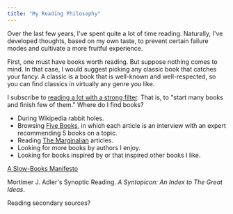 ```yaml
---
title: "My Reading Philosophy"
---
```


Over the last few years, I've spent quite a lot of time reading. Naturally, I've developed thoughts, based on my own taste, to prevent certain failure modes and cultivate a more fruitful experience. 

First, one must have books worth reading. But suppose nothing comes to mind. In that case, I would suggest picking any classic book that catches your fancy. A classic is a book that is well-known and well-respected, so you can find classics in virtually any genre you like. 



I subscribe to [reading a lot with a strong filter](https://www.collaborativefund.com/blog/how-to-read-lots-of-inputs-and-a-strong-filter/). That is, to "start many books and finish few of them." Where do I find books?

* During Wikipedia rabbit holes.
* Browsing [Five Books](https://fivebooks.com/), in which each article is an interview with an expert recommending 5 books on a topic.
* Reading [The Marginalian](https://www.themarginalian.org/) articles.
* Looking for more books by authors I enjoy.
* Looking for books inspired by or that inspired other books I like.

[A Slow-Books Manifesto](https://www.theatlantic.com/entertainment/archive/2012/03/a-slow-books-manifesto/254884/)


Mortimer J. Adler's Synoptic Reading. _A Syntopicon: An Index to The Great Ideas_. 

Reading secondary sources? 
